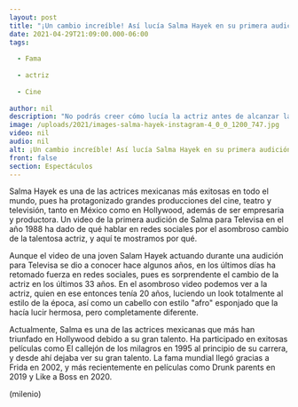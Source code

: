 ```yaml
---
layout: post
title: "¡Un cambio increíble! Así lucía Salma Hayek en su primera audición para Televisa en 1988"
date: 2021-04-29T21:09:00.000-06:00
tags:
  
  - Fama
  
  - actriz
  
  - Cine
  
author: nil
description: "No podrás creer cómo lucía la actriz antes de alcanzar la fama mundial en Hollywood. "
image: /uploads/2021/images-salma-hayek-instagram-4_0_0_1200_747.jpg
video: nil
audio: nil
alt: ¡Un cambio increíble! Así lucía Salma Hayek en su primera audición para Televisa en 1988
front: false
section: Espectáculos
---
```


Salma Hayek es una de las actrices mexicanas más exitosas en todo el mundo, pues ha protagonizado grandes producciones del cine, teatro y televisión, tanto en México como en Hollywood, además de ser empresaria y productora. Un video de la primera audición de Salma para Televisa en el año 1988 ha dado de qué hablar en redes sociales por el asombroso cambio de la talentosa actriz, y aquí te mostramos por qué.

Aunque el video de una joven Salam Hayek actuando durante una audición para Televisa se dio a conocer hace algunos años, en los últimos días ha retomado fuerza en redes sociales, pues es sorprendente el cambio de la actriz en los últimos 33 años. En el asombroso video podemos ver a la actriz, quien en ese entonces tenía 20 años, luciendo un look totalmente al estilo de la época, así como un cabello con estilo "afro" esponjado que la hacía lucir hermosa, pero completamente diferente. 

Actualmente, Salma es una de las actrices mexicanas que más han triunfado en Hollywood debido a su gran talento. Ha participado en exitosas películas como El callejón de los milagros en 1995 al principio de su carrera, y desde ahí dejaba ver su gran talento.  La fama mundial llegó gracias a Frida en 2002, y más recientemente en películas como Drunk parents en 2019 y Like a Boss en 2020. 

(milenio)